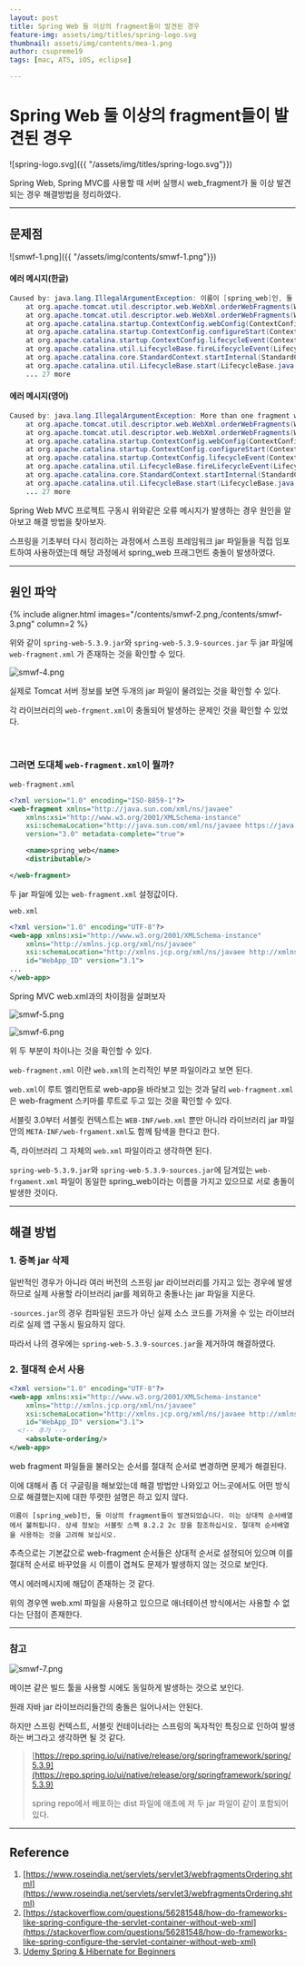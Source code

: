 ```yaml
---
layout: post
title: Spring Web 둘 이상의 fragment들이 발견된 경우
feature-img: assets/img/titles/spring-logo.svg
thumbnail: assets/img/contents/mea-1.png
author: csupreme19
tags: [mac, ATS, iOS, eclipse]

---
```


# Spring Web 둘 이상의 fragment들이 발견된 경우

![spring-logo.svg]({{ "/assets/img/titles/spring-logo.svg"}})

Spring Web, Spring MVC를 사용할 때 서버 실행시 web_fragment가 둘 이상 발견되는 경우 해결방법을 정리하였다.

---

## 문제점

![smwf-1.png]({{ "/assets/img/contents/smwf-1.png"}})

#### 에러 메시지(한글)

```java
Caused by: java.lang.IllegalArgumentException: 이름이 [spring_web]인, 둘 이상의 fragment들이 발견되었습니다. 이는 상대적 순서배열에서 불허됩니다. 상세 정보는 서블릿 스펙 8.2.2 2c 장을 참조하십시오. 절대적 순서배열을 사용하는 것을 고려해 보십시오.
	at org.apache.tomcat.util.descriptor.web.WebXml.orderWebFragments(WebXml.java:2262)
	at org.apache.tomcat.util.descriptor.web.WebXml.orderWebFragments(WebXml.java:2220)
	at org.apache.catalina.startup.ContextConfig.webConfig(ContextConfig.java:1294)
	at org.apache.catalina.startup.ContextConfig.configureStart(ContextConfig.java:986)
	at org.apache.catalina.startup.ContextConfig.lifecycleEvent(ContextConfig.java:303)
	at org.apache.catalina.util.LifecycleBase.fireLifecycleEvent(LifecycleBase.java:123)
	at org.apache.catalina.core.StandardContext.startInternal(StandardContext.java:5135)
	at org.apache.catalina.util.LifecycleBase.start(LifecycleBase.java:183)
	... 27 more
```

#### 에러 메시지(영어)

```java
Caused by: java.lang.IllegalArgumentException: More than one fragment with the name [spring_web] was found. This is not legal with relative ordering. See section 8.2.2 2c of the Servlet specification for details. Consider using absolute ordering.
	at org.apache.tomcat.util.descriptor.web.WebXml.orderWebFragments(WebXml.java:2262)
	at org.apache.tomcat.util.descriptor.web.WebXml.orderWebFragments(WebXml.java:2220)
	at org.apache.catalina.startup.ContextConfig.webConfig(ContextConfig.java:1294)
	at org.apache.catalina.startup.ContextConfig.configureStart(ContextConfig.java:986)
	at org.apache.catalina.startup.ContextConfig.lifecycleEvent(ContextConfig.java:303)
	at org.apache.catalina.util.LifecycleBase.fireLifecycleEvent(LifecycleBase.java:123)
	at org.apache.catalina.core.StandardContext.startInternal(StandardContext.java:5135)
	at org.apache.catalina.util.LifecycleBase.start(LifecycleBase.java:183)
	... 27 more
```

Spring Web MVC 프로젝트 구동시 위와같은 오류 메시지가 발생하는 경우 원인을 알아보고 해결 방법을 찾아보자.

스프링을 기초부터 다시 정리하는 과정에서 스프링 프레임워크 jar 파일들을 직접 임포트하여 사용하였는데 해당 과정에서 spring_web 프래그먼트 충돌이 발생하였다.

---

## 원인 파악

{% include aligner.html images="/contents/smwf-2.png,/contents/smwf-3.png" column=2 %}

위와 같이 `spring-web-5.3.9.jar`와 `spring-web-5.3.9-sources.jar` 두 jar 파일에 `web-fragment.xml` 가 존재하는 것을 확인할 수 있다.

![smwf-4.png]({{"/assets/img/contents/smwf-4.png"}})

실제로 Tomcat 서버 정보를 보면 두개의 jar 파일이 물려있는 것을 확인할 수 있다.

각 라이브러리의 `web-frgment.xml`이 충돌되어 발생하는 문제인 것을 확인할 수 있었다.

<br>

### 그러면 도대체 `web-fragment.xml`이 뭘까?

`web-fragment.xml`

```xml
<?xml version="1.0" encoding="ISO-8859-1"?>
<web-fragment xmlns="http://java.sun.com/xml/ns/javaee"
	xmlns:xsi="http://www.w3.org/2001/XMLSchema-instance"
	xsi:schemaLocation="http://java.sun.com/xml/ns/javaee https://java.sun.com/xml/ns/javaee/web-fragment_3_0.xsd"
	version="3.0" metadata-complete="true">

	<name>spring_web</name>
	<distributable/>

</web-fragment>
```

두 jar 파일에 있는 `web-fragment.xml` 설정값이다.

`web.xml`

```xml
<?xml version="1.0" encoding="UTF-8"?>
<web-app xmlns:xsi="http://www.w3.org/2001/XMLSchema-instance"
	xmlns="http://xmlns.jcp.org/xml/ns/javaee"
	xsi:schemaLocation="http://xmlns.jcp.org/xml/ns/javaee http://xmlns.jcp.org/xml/ns/javaee/web-app_3_1.xsd"
	id="WebApp_ID" version="3.1">
...	
</web-app>
```

Spring MVC web.xml과의 차이점을 살펴보자

![smwf-5.png]({{"/assets/img/contents/smwf-5.png"}})

![smwf-6.png]({{"/assets/img/contents/smwf-6.png"}})

위 두 부분이 차이나는 것을 확인할 수 있다.

`web-fragment.xml` 이란 `web.xml`의 논리적인 부분 파일이라고 보면 된다.

`web.xml`이 루트 엘리먼트로 web-app을 바라보고 있는 것과 달리 `web-fragment.xml`은 web-fragment 스키마를 루트로 두고 있는 것을 확인할 수 있다.



서블릿 3.0부터 서블릿 컨텍스트는 `WEB-INF/web.xml` 뿐만 아니라 라이브러리 jar 파일 안의 `META-INF/web-frgament.xml`도 함께 탐색을 한다고 한다.

즉, 라이브러리 그 자체의 `web.xml` 파일이라고 생각하면 된다.

`spring-web-5.3.9.jar`와 `spring-web-5.3.9-sources.jar`에 담겨있는 `web-frgament.xml` 파일이 동일한 spring_web이라는 이름을 가지고 있으므로 서로 충돌이 발생한 것이다.

---

## 해결 방법

### 1.  중복 jar 삭제

일반적인 경우가 아니라 여러 버전의 스프링 jar 라이브러리를 가지고 있는 경우에 발생하므로 실제 사용할 라이브러리 jar를 제외하고 충돌나는 jar 파일을 지운다.

`-sources.jar`의 경우 컴파일된 코드가 아닌 실제 소스 코드를 가져올 수 있는 라이브러리로 실제 앱 구동시 필요하지 않다.

따라서 나의 경우에는 `spring-web-5.3.9-sources.jar`을 제거하여 해결하였다.

### 2. 절대적 순서 사용

```xml
<?xml version="1.0" encoding="UTF-8"?>
<web-app xmlns:xsi="http://www.w3.org/2001/XMLSchema-instance"
	xmlns="http://xmlns.jcp.org/xml/ns/javaee"
	xsi:schemaLocation="http://xmlns.jcp.org/xml/ns/javaee http://xmlns.jcp.org/xml/ns/javaee/web-app_3_1.xsd"
	id="WebApp_ID" version="3.1">
  <!-- 추가 -->
	<absolute-ordering/>
</web-app>
```

web fragment 파일들을 불러오는 순서를 절대적 순서로 변경하면 문제가 해결된다.

이에 대해서 좀 더 구글링을 해보았는데 해결 방법만 나와있고 어느곳에서도 어떤 방식으로 해결했는지에 대한 뚜렷한 설명은 하고 있지 않다.

```
이름이 [spring_web]인, 둘 이상의 fragment들이 발견되었습니다. 이는 상대적 순서배열에서 불허됩니다. 상세 정보는 서블릿 스펙 8.2.2 2c 장을 참조하십시오. 절대적 순서배열을 사용하는 것을 고려해 보십시오.
```

추측으로는 기본값으로 web-fragment 순서들은 상대적 순서로 설정되어 있으며 이를 절대적 순서로 바꾸었을 시 이름이 겹쳐도 문제가 발생하지 않는 것으로 보인다.

역시 에러메시지에 해답이 존재하는 것 같다.

위의 경우엔 web.xml 파일을 사용하고 있으므로 애너테이션 방식에서는 사용할 수 없다는 단점이 존재한다.

---

### 참고

![smwf-7.png]({{"/assets/img/contents/smwf-7.png"}})

메이븐 같은 빌드 툴을 사용할 시에도 동일하게 발생하는 것으로 보인다.

원래 자바 jar 라이브러리들간의 충돌은 일어나서는 안된다.

하지만 스프링 컨텍스트, 서블릿 컨테이너라는 스프링의 독자적인 특징으로 인하여 발생하는 버그라고 생각하면 될 것 같다.

> [https://repo.spring.io/ui/native/release/org/springframework/spring/5.3.9](https://repo.spring.io/ui/native/release/org/springframework/spring/5.3.9)
>
> spring repo에서 배포하는 dist 파일에 애초에 저 두 jar 파일이 같이 포함되어 있다.

---

## Reference

1. [https://www.roseindia.net/servlets/servlet3/webfragmentsOrdering.shtml](https://www.roseindia.net/servlets/servlet3/webfragmentsOrdering.shtml)
2. [https://stackoverflow.com/questions/56281548/how-do-frameworks-like-spring-configure-the-servlet-container-without-web-xml](https://stackoverflow.com/questions/56281548/how-do-frameworks-like-spring-configure-the-servlet-container-without-web-xml)
3. [Udemy Spring & Hibernate for Beginners](https://www.udemy.com/course/spring-hibernate-tutorial/)
